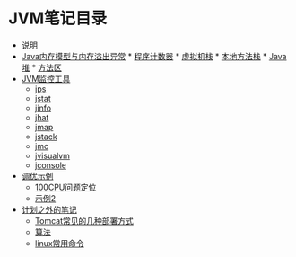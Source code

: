 # JVM笔记目录

* [说明](README.md)
* [Java内存模型与内存溢出异常](JMM/说明.md)
		* [程序计数器](JMM/程序计数器(Program-Counter-Register).md)
		* [虚拟机栈](JMM/虚拟机栈(VM-Stack).md)
		* [本地方法栈](JMM/本地方法栈(Native-Method-Stack).md)
		* [Java堆](堆(Heap).md)
		* [方法区](JMM/方法区(Method-Area).md)
* [JVM监控工具](toola/JVM_TOOLS.md)
    * [jps](tools/JPS.md)
    * [jstat](tools/JSTAT.md)
    * [jinfo](tools/JINFO.md)
    * [jhat](tools/JHAT.md)
    * [jmap](tools/JMAP.md)
    * [jstack](tools/JSTACK.md)
    * [jmc](tools/JMC.md)
    * [jvisualvm](tools/JVISUALVM.md)
    * [jconsole](tools/JCONSOLE.md)
* [调优示例](tools/100CPU.md)
    * [100CPU问题定位](实战/100CPU.md)
    * [示例2](实战/调优案例分析与实战.md)
* [计划之外的笔记](unscheduled.md)
    * [Tomcat常见的几种部署方式](unscheduled.md)
    * [算法](unscheduled/algorithm.md)
    * [linux常用命令](unscheduled/linux命令.md)

